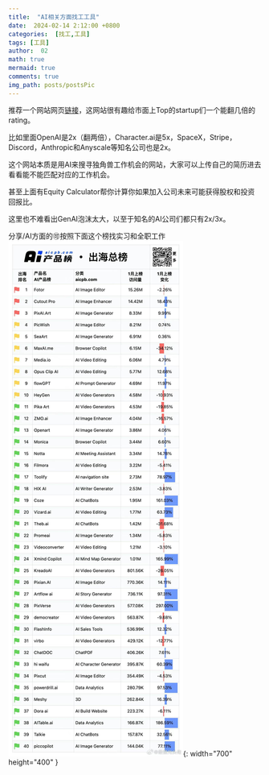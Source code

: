 ```yaml
---
title:  "AI相关方面找工工具"
date:  2024-02-14 2:12:00 +0800
categories:  [找工,工具] 
tags: [工具]     
author:  02                    
math: true
mermaid: true
comments: true
img_path: posts/postsPic
---
```

推荐一个网站网页[链接](https://www.joinprospect.com/?continueFlag=9ed4073da645ed76363a9dbef9444428)，这网站很有趣给市面上Top的startup们一个能翻几倍的rating。

比如里面OpenAI是2x（翻两倍），Character.ai是5x，SpaceX，Stripe，Discord，Anthropic和Anyscale等知名公司也是2x。

这个网站本质是用AI来搜寻独角兽工作机会的网站，大家可以上传自己的简历进去看看能不能匹配对应的工作机会。

甚至上面有Equity Calculator帮你计算你如果加入公司未来可能获得股权和投资回报比。

这里也不难看出GenAI泡沫太大，以至于知名的AI公司们都只有2x/3x。

分享/AI方面的🉑️按照下面这个榜找实习和全职工作
![The ai poster](postsPic/ai.jpg){: width="700" height="400" }

